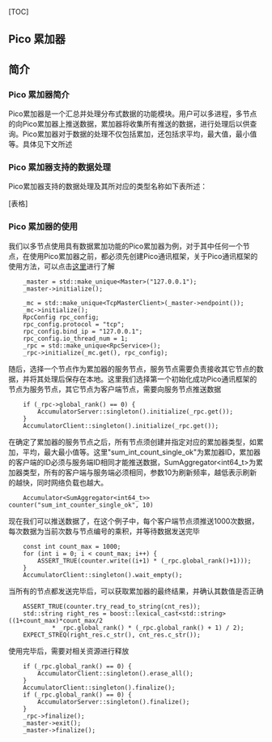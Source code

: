 [TOC]

## Pico 累加器

## 简介

### Pico 累加器简介

Pico累加器是一个汇总并处理分布式数据的功能模块。用户可以多进程，多节点的向Pico累加器上推送数据，累加器将收集所有推送的数据，进行处理后以供查询。Pico累加器对于数据的处理不仅包括累加，还包括求平均，最大值，最小值等。具体见下文所述

### Pico 累加器支持的数据处理

Pico累加器支持的数据处理及其所对应的类型名称如下表所述：

[表格]

### Pico 累加器的使用

我们以多节点使用具有数据累加功能的Pico累加器为例，对于其中任何一个节点，在使用Pico累加器之前，都必须先创建Pico通讯框架，关于Pico通讯框架的使用方法，可以点击[这里](../rpc/README.md)进行了解

```
    _master = std::make_unique<Master>("127.0.0.1");
    _master->initialize();

    _mc = std::make_unique<TcpMasterClient>(_master->endpoint());
    _mc->initialize();
    RpcConfig rpc_config;
    rpc_config.protocol = "tcp";
    rpc_config.bind_ip = "127.0.0.1";
    rpc_config.io_thread_num = 1;
    _rpc = std::make_unique<RpcService>();
    _rpc->initialize(_mc.get(), rpc_config);
```

随后，选择一个节点作为累加器的服务节点，服务节点需要负责接收其它节点的数据，并将其处理后保存在本地。这里我们选择第一个初始化成功Pico通讯框架的节点为服务节点，其它节点为客户端节点，需要向服务节点推送数据

```
    if (_rpc->global_rank() == 0) {
        AccumulatorServer::singleton().initialize(_rpc.get());
    }
    AccumulatorClient::singleton().initialize(_rpc.get());
```

在确定了累加器的服务节点之后，所有节点须创建并指定对应的累加器类型，如累加，平均，最大最小值等。这里"sum_int_count_single_ok"为累加器ID，累加器的客户端的ID必须与服务端ID相同才能推送数据，SumAggregator<int64_t>为累加器类型，所有的客户端与服务端必须相同，参数10为刷新频率，越低表示刷新的越快，同时网络负载也越大。

```
    Accumulator<SumAggregator<int64_t>> counter("sum_int_counter_single_ok", 10)
```

现在我们可以推送数据了，在这个例子中，每个客户端节点须推送1000次数据，每次数据为当前次数与节点编号的乘积，并等待数据发送完毕

```
    const int count_max = 1000;
    for (int i = 0; i < count_max; i++) {
        ASSERT_TRUE(counter.write((i+1) * (_rpc.global_rank()+1)));
    }
    AccumulatorClient::singleton().wait_empty();
```

当所有的节点都发送完毕后，可以获取累加器的最终结果，并确认其数值是否正确

```
    ASSERT_TRUE(counter.try_read_to_string(cnt_res));
    std::string right_res = boost::lexical_cast<std::string>((1+count_max)*count_max/2
            * _rpc.global_rank() * (_rpc.global_rank() + 1) / 2);
    EXPECT_STREQ(right_res.c_str(), cnt_res.c_str());
```

使用完毕后，需要对相关资源进行释放

```
    if (_rpc.global_rank() == 0) {
        AccumulatorClient::singleton().erase_all();
    }
    AccumulatorClient::singleton().finalize();
    if (_rpc.global_rank() == 0) {
        AccumulatorServer::singleton().finalize();
    }
    _rpc->finalize();
    _master->exit();
    _master->finalize();
```